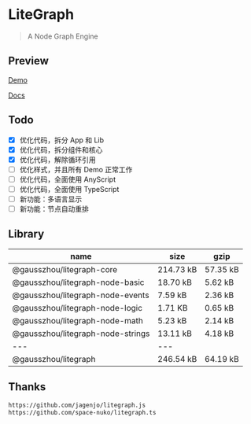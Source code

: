 # LiteGraph

> A Node Graph Engine

## Preview

[Demo](https://gausszhou.github.io/litegraph/demo)

[Docs](https://gausszhou.github.io/litegraph/docs)

## Todo

- [x] 优化代码，拆分 App 和 Lib
- [x] 优化代码，拆分组件和核心
- [x] 优化代码，解除循环引用
- [ ] 优化样式，并且所有 Demo 正常工作
- [ ] 优化代码，全面使用 AnyScript
- [ ] 优化代码，全面使用 TypeScript
- [ ] 新功能：多语言显示
- [ ] 新功能：节点自动重排

## Library

| name                              | size      | gzip     |
| --------------------------------- | --------- | -------- |
| @gausszhou/litegraph-core         | 214.73 kB | 57.35 kB |
| @gausszhou/litegraph-node-basic   | 18.70 kB  | 5.62 kB  |
| @gausszhou/litegraph-node-events  | 7.59 kB   | 2.36 kB  |
| @gausszhou/litegraph-node-logic   | 1.71 KB   | 0.65 kB  |
| @gausszhou/litegraph-node-math    | 5.23 kB   | 2.14 kB  |
| @gausszhou/litegraph-node-strings | 13.11 kB  | 4.18 kB  |
| ---                               | ---       |          |
| @gausszhou/litegraph              | 246.54 kB | 64.19 kB |

## Thanks

```bash
https://github.com/jagenjo/litegraph.js
https://github.com/space-nuko/litegraph.ts
```

